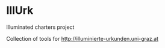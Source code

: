 IllUrk
======

Illuminated charters project

Collection of tools for http://illuminierte-urkunden.uni-graz.at
